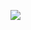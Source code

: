 [![](https://github.com/youngteror3/Arc/workflows/Java%20CI/badge.svg)](https://github.com/youngterror3/Arc/actions)
